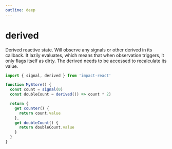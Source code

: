 ```yaml
---
outline: deep
---
```


# derived

Derived reactive state. Will observe any signals or other derived in its callback. It lazily evaluates, which means that when observation triggers, it only flags itself as dirty. The derived needs to be accessed to recalculate its value.

```ts
import { signal, derived } from 'impact-react'

function MyStore() {
  const count = signal(0)
  const doubleCount = derived(() => count * 2)

  return {
    get counter() {
      return count.value
    },
    get doubleCount() {
      return doubleCount.value
    }
  }
}
```
